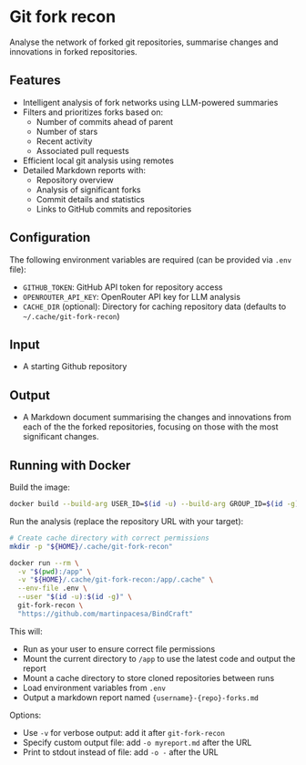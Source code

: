 # Git fork recon

Analyse the network of forked git repositories, summarise changes and innovations in forked repositories.

## Features

- Intelligent analysis of fork networks using LLM-powered summaries
- Filters and prioritizes forks based on:
  - Number of commits ahead of parent
  - Number of stars
  - Recent activity
  - Associated pull requests
- Efficient local git analysis using remotes
- Detailed Markdown reports with:
  - Repository overview
  - Analysis of significant forks
  - Commit details and statistics
  - Links to GitHub commits and repositories

## Configuration

The following environment variables are required (can be provided via `.env` file):

- `GITHUB_TOKEN`: GitHub API token for repository access
- `OPENROUTER_API_KEY`: OpenRouter API key for LLM analysis
- `CACHE_DIR` (optional): Directory for caching repository data (defaults to `~/.cache/git-fork-recon`)

## Input

- A starting Github repository

## Output

- A Markdown document summarising the changes and innovations from each of the the forked repositories, focusing on those with the most significant changes.

## Running with Docker

Build the image:
```bash
docker build --build-arg USER_ID=$(id -u) --build-arg GROUP_ID=$(id -g) -t git-fork-recon .
```

Run the analysis (replace the repository URL with your target):
```bash
# Create cache directory with correct permissions
mkdir -p "${HOME}/.cache/git-fork-recon"

docker run --rm \
  -v "$(pwd):/app" \
  -v "${HOME}/.cache/git-fork-recon:/app/.cache" \
  --env-file .env \
  --user "$(id -u):$(id -g)" \
  git-fork-recon \
  "https://github.com/martinpacesa/BindCraft"
```

This will:
- Run as your user to ensure correct file permissions
- Mount the current directory to `/app` to use the latest code and output the report
- Mount a cache directory to store cloned repositories between runs
- Load environment variables from `.env`
- Output a markdown report named `{username}-{repo}-forks.md`

Options:
- Use `-v` for verbose output: add it after `git-fork-recon`
- Specify custom output file: add `-o myreport.md` after the URL
- Print to stdout instead of file: add `-o -` after the URL
